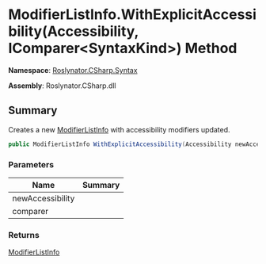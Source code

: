 # ModifierListInfo\.WithExplicitAccessibility\(Accessibility, IComparer\<SyntaxKind>\) Method

**Namespace**: [Roslynator.CSharp.Syntax](../../README.md)

**Assembly**: Roslynator\.CSharp\.dll

## Summary

Creates a new [ModifierListInfo](../README.md) with accessibility modifiers updated\.

```csharp
public ModifierListInfo WithExplicitAccessibility(Accessibility newAccessibility, IComparer<SyntaxKind> comparer = null)
```

### Parameters

| Name | Summary |
| ---- | ------- |
| newAccessibility | |
| comparer | |

### Returns

[ModifierListInfo](../README.md)


